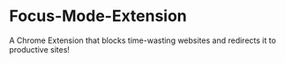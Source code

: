 # Focus-Mode-Extension
A Chrome Extension that blocks time-wasting websites and redirects it to productive sites!
